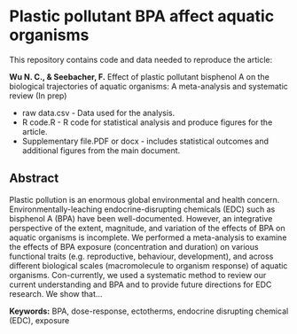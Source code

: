 # Plastic pollutant BPA affect aquatic organisms

This repository contains code and data needed to reproduce the article:

**Wu N. C., & Seebacher, F.** Effect of plastic pollutant bisphenol A on the biological trajectories of aquatic organisms: A meta-analysis and systematic review (In prep)

- raw data.csv - Data used for the analysis.
- R code.R - R code for statistical analysis and produce figures for the article.
- Supplementary file.PDF or docx - includes statistical outcomes and additional figures from the main document.

## Abstract
Plastic pollution is an enormous global environmental and health concern. Environmentally-leaching endocrine-disrupting chemicals (EDC) such as bisphenol A (BPA) have been well-documented. However, an integrative perspective of the extent, magnitude, and variation of the effects of BPA on aquatic organisms is incomplete. We performed a meta-analysis to examine the effects of BPA exposure (concentration and duration) on various functional traits (e.g. reproductive, behaviour, development), and across different biological scales (macromolecule to organism response) of aquatic organisms. Con-currently, we used a systematic method to review our current understanding and BPA and to provide future directions for EDC research. We show that…

**Keywords:** BPA, dose-response, ectotherms, endocrine disrupting chemical (EDC), exposure
